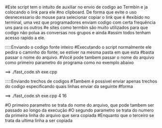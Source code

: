 
#Este script tem o intuito de auxiliar no envio de codigo ao Termbin e ja colocando o link para ele 
#no clipboard. De forma que evite o uso desnecessario do mouse para selecionar copiar o link que é 
#exibido no terminal, uma vez que programadores enviam codigo com certa frequência uns para os outros
#e sites como termbin são muito utilizados para que codigo não polua as conversas nos grupos e ainda
#assim todos tenham acesso rapido a ele.

:::::Enviando o codigo fonte inteiro
#Executando o script normalmente ele pedira o caminho do fonte, se estiver na mesma pasta em que esta
#basta passar o nome do arquivo.
#Você pode tambem passar o nome do arquivo como primeiro parametro do programa como no exemplo abaixo

==> ./fast_code.sh exe.cpp

:::::Enviando trechos de codigos
#Tambem é possivel enviar apenas trechos do codigo especificando quais linhas enviar da seguinte 
#forma

==> ./fast_code.sh exe.cpp 4 16

#O primeiro parametro se trata do nome do arquivo, que pode tambem ser passado ao longo da execução
#O segundo parametro se trata do numero da primeira linha do arquivo que sera copiada
#Enquanto que o terceiro se trata da ultima linha a ser copiada


